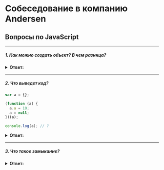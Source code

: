 # Собеседование в компанию Andersen

## Вопросы по JavaScript

---
##### 1. Как можно создать объект? В чем разница?

<details><summary><b>Ответ:</b></summary>
<p>

```javascript
let a = {}; 
```

```javascript
const obj = {};
let a = Object.create(obj); 
```
```javascript
function A() {}
let a = new A();
```

</p>
</details>

---
##### 2. Что выведет код?


```javascript
var a = {};

(function (a) {
  a.a = 10;
  a = null;
})(a);

console.log(a); // ?
```
<details><summary><b>Ответ:</b></summary>
<p>

```javascript
{a: 10}
```

</p>
</details>

---

##### 3. Что такое замыкание?

<details><summary><b>Ответ:</b></summary>
<p>

```javascript
function makeCounter() {
  let counter = 0;

  return () => {
    counter++;
  }
}

let a = makeCounter();

console.log(a()); // 1
console.log(a()); // 2
```

</p>
</details>
